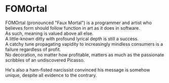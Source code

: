 # FOMOrtal
FOMOrtal (pronounced "Faux Mortal") is a programmer and artist who believes form should follow function in art as it does in software.  
As such, meaning is valued above all else.  
A little-known ditty with profound lyrical depth is still a success.  
A catchy tune propagating vapidity to increasingly mindless consumers is a failure regardless of profit.  
No decoration, no matter how profitable, matters as much as the passionate scribbles of an undiscovered Picasso.  

He's also a ham-fisted narcissist convinced his message is somehow unique, despite all evidence to the contrary.  

